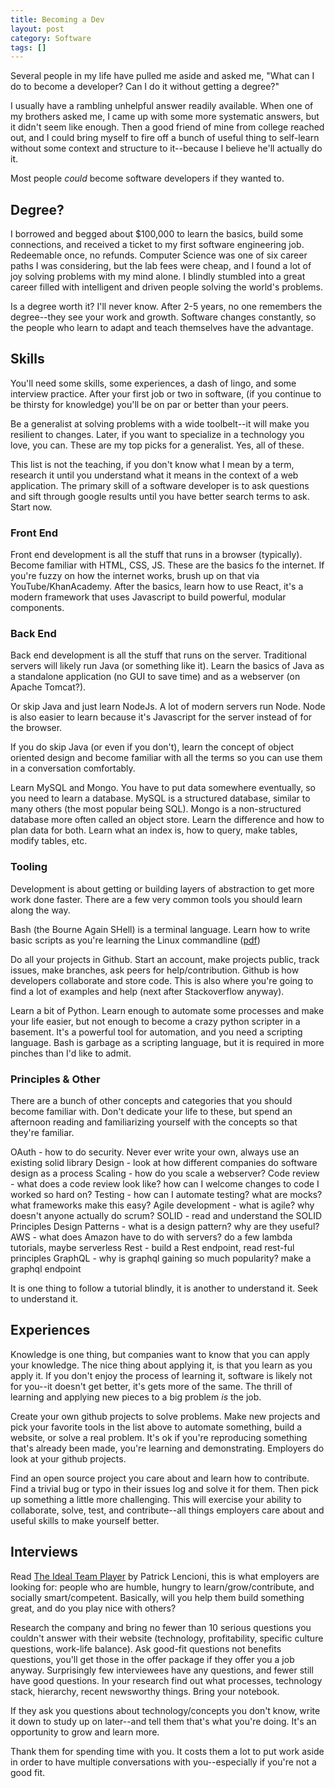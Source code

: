 ```yaml
---
title: Becoming a Dev
layout: post
category: Software
tags: []
---
```


Several people in my life have pulled me aside and asked me, "What can I do to become a developer? Can I do it without getting a degree?"

I usually have a rambling unhelpful answer readily available. When one of my brothers asked me, I came up with some more systematic answers, but it didn't seem like enough. Then a good friend of mine from college reached out, and I could bring myself to fire off a bunch of useful thing to self-learn without some context and structure to it--because I believe he'll actually do it.

Most people _could_ become software developers if they wanted to.

<!-- more -->

## Degree?
I borrowed and begged about $100,000 to learn the basics, build some connections, and received a ticket to my first software engineering job. Redeemable once, no refunds. Computer Science was one of six career paths I was considering, but the lab fees were cheap, and I found a lot of joy solving problems with my mind alone. I blindly stumbled into a great career filled with intelligent and driven people solving the world's problems.

Is a degree worth it? I'll never know. After 2-5 years, no one remembers the degree--they see your work and growth. Software changes constantly, so the people who learn to adapt and teach themselves have the advantage.

## Skills
You'll need some skills, some experiences, a dash of lingo, and some interview practice. After your first job or two in software, (if you continue to be thirsty for knowledge) you'll be on par or better than your peers.

Be a generalist at solving problems with a wide toolbelt--it will make you resilient to changes. Later, if you want to specialize in a technology you love, you can. These are my top picks for a generalist. Yes, all of these.

This list is not the teaching, if you don't know what I mean by a term, research it until you understand what it means in the context of a web application. The primary skill of a software developer is to ask questions and sift through google results until you have better search terms to ask. Start now.

### Front End
Front end development is all the stuff that runs in a browser (typically). Become familiar with HTML, CSS, JS. These are the basics fo the internet. If you're fuzzy on how the internet works, brush up on that via YouTube/KhanAcademy. After the basics, learn how to use React, it's a modern framework that uses Javascript to build powerful, modular components.

### Back End
Back end development is all the stuff that runs on the server. Traditional servers will likely run Java (or something like it). Learn the basics of Java as a standalone application (no GUI to save time) and as a webserver (on Apache Tomcat?). 

Or skip Java and just learn NodeJs. A lot of modern servers run Node. Node is also easier to learn because it's Javascript for the server instead of for the browser.

If you do skip Java (or even if you don't), learn the concept of object oriented design and become familiar with all the terms so you can use them in a conversation comfortably.

Learn MySQL and Mongo. You have to put data somewhere eventually, so you need to learn a database. MySQL is a structured database, similar to many others (the most popular being SQL). Mongo is a non-structured database more often called an object store. Learn the difference and how to plan data for both. Learn what an index is, how to query, make tables, modify tables, etc.

### Tooling
Development is about getting or building layers of abstraction to get more work done faster. There are a few very common tools you should learn along the way.

Bash (the Bourne Again SHell) is a terminal language. Learn how to write basic scripts as you're learning the Linux commandline ([pdf](https://sourceforge.net/projects/linuxcommand/files/TLCL/19.01/TLCL-19.01.pdf/download))

Do all your projects in Github. Start an account, make projects public, track issues, make branches, ask peers for help/contribution. Github is how developers collaborate and store code. This is also where you're going to find a lot of examples and help (next after Stackoverflow anyway).

Learn a bit of Python. Learn enough to automate some processes and make your life easier, but not enough to become a crazy python scripter in a basement. It's a powerful tool for automation, and you need a scripting language. Bash is garbage as a scripting language, but it is required in more pinches than I'd like to admit.

### Principles & Other
There are a bunch of other concepts and categories that you should become familiar with. Don't dedicate your life to these, but spend an afternoon reading and familiarizing yourself with the concepts so that they're familiar.

OAuth - how to do security. Never ever write your own, always use an existing solid library
Design - look at how different companies do software design as a process
Scaling - how do you scale a webserver? 
Code review - what does a code review look like? how can I welcome changes to code I worked so hard on?
Testing - how can I automate testing? what are mocks? what frameworks make this easy?
Agile development - what is agile? why doesn't anyone actually do scrum?
SOLID - read and understand the SOLID Principles
Design Patterns - what is a design pattern? why are they useful? 
AWS - what does Amazon have to do with servers? do a few lambda tutorials, maybe serverless
Rest - build a Rest endpoint, read rest-ful principles
GraphQL - why is graphql gaining so much popularity? make a graphql endpoint

It is one thing to follow a tutorial blindly, it is another to understand it. Seek to understand it.

## Experiences
Knowledge is one thing, but companies want to know that you can apply your knowledge. The nice thing about applying it, is that you learn as you apply it. If you don't enjoy the process of learning it, software is likely not for you--it doesn't get better, it's gets more of the same. The thrill of learning and applying new pieces to a big problem _is_ the job.

Create your own github projects to solve problems. Make new projects and pick your favorite tools in the list above to automate something, build a website, or solve a real problem. It's ok if you're reproducing something that's already been made, you're learning and demonstrating. Employers do look at your github projects.

Find an open source project you care about and learn how to contribute. Find a trivial bug or typo in their issues log and solve it for them. Then pick up something a little more challenging. This will exercise your ability to collaborate, solve, test, and contribute--all things employers care about and useful skills to make yourself better. 

## Interviews
Read [The Ideal Team Player](https://www.amazon.com/Ideal-Team-Player-Recognize-Cultivate/dp/1119209595/) by Patrick Lencioni, this is what employers are looking for: people who are humble, hungry to learn/grow/contribute, and socially smart/competent. Basically, will you help them build something great, and do you play nice with others?

Research the company and bring no fewer than 10 serious questions you couldn't answer with their website (technology, profitability, specific culture questions, work-life balance). Ask good-fit questions not benefits questions, you'll get those in the offer package if they offer you a job anyway. Surprisingly few interviewees have any questions, and fewer still have good questions. In your research find out what processes, technology stack, hierarchy, recent newsworthy things. Bring your notebook.

If they ask you questions about technology/concepts you don't know, write it down to study up on later--and tell them that's what you're doing. It's an opportunity to grow and learn more.

Thank them for spending time with you. It costs them a lot to put work aside in order to have multiple conversations with you--especially if you're not a good fit.
